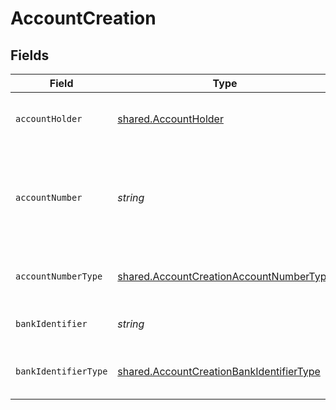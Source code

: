 # AccountCreation


## Fields

| Field                                                                                                | Type                                                                                                 | Required                                                                                             | Description                                                                                          |
| ---------------------------------------------------------------------------------------------------- | ---------------------------------------------------------------------------------------------------- | ---------------------------------------------------------------------------------------------------- | ---------------------------------------------------------------------------------------------------- |
| `accountHolder`                                                                                      | [shared.AccountHolder](../../models/shared/accountholder.md)                                         | :heavy_minus_sign:                                                                                   | The business owning the account.                                                                     |
| `accountNumber`                                                                                      | *string*                                                                                             | :heavy_check_mark:                                                                                   | The account identifier. Only IBANs are supported at the moment.                                      |
| `accountNumberType`                                                                                  | [shared.AccountCreationAccountNumberType](../../models/shared/accountcreationaccountnumbertype.md)   | :heavy_minus_sign:                                                                                   | The type of account number (e.g. IBAN).                                                              |
| `bankIdentifier`                                                                                     | *string*                                                                                             | :heavy_minus_sign:                                                                                   | The identifier of the bank.                                                                          |
| `bankIdentifierType`                                                                                 | [shared.AccountCreationBankIdentifierType](../../models/shared/accountcreationbankidentifiertype.md) | :heavy_minus_sign:                                                                                   | The type of bank identifier (e.g. BIC).                                                              |